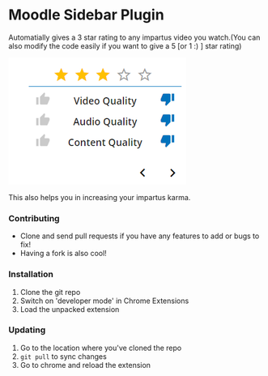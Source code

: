 # Moodle Sidebar Plugin

Automatially gives a 3 star rating to any impartus video you watch.(You can also modify the code easily if you want to give a 5 [or 1 :) ] star rating)

![example](ss/ss.png)

This also helps you in increasing your impartus karma.



### Contributing

* Clone and send pull requests if you have any features to add or bugs to fix!
* Having a fork is also cool!

### Installation

1. Clone the git repo
2. Switch on 'developer mode' in Chrome Extensions
3. Load the unpacked extension

### Updating

1. Go to the location where you've cloned the repo
2. `git pull` to sync changes
3. Go to chrome and reload the extension
